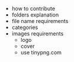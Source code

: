 * how to contribute
* folders explanation
* file name requirements
* categories
* images requirements
  * logo
  * cover
  * use tinypng.com
